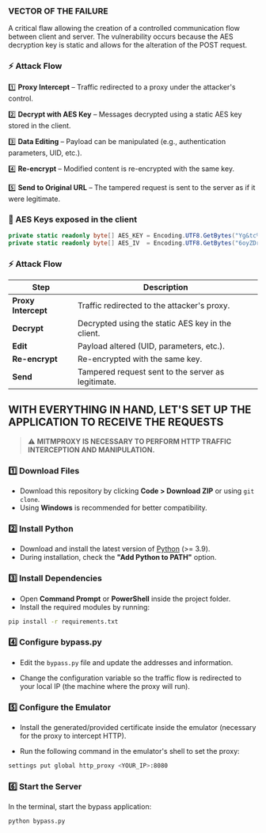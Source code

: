 ### VECTOR OF THE FAILURE
A critical flaw allowing the creation of a controlled communication flow between client and server.
The vulnerability occurs because the AES decryption key is static and allows for the alteration of the POST request.

### ⚡ Attack Flow

1️⃣ **Proxy Intercept** – Traffic redirected to a proxy under the attacker's control.

2️⃣ **Decrypt with AES Key** – Messages decrypted using a static AES key stored in the client.

3️⃣ **Data Editing** – Payload can be manipulated (e.g., authentication parameters, UID, etc.).

4️⃣ **Re-encrypt** – Modified content is re-encrypted with the same key.

5️⃣ **Send to Original URL** – The tampered request is sent to the server as if it were legitimate.

### 🔑 AES Keys exposed in the client
```csharp
private static readonly byte[] AES_KEY = Encoding.UTF8.GetBytes("Yg&tc%DEuh6%Zc^8");
private static readonly byte[] AES_IV  = Encoding.UTF8.GetBytes("6oyZDr22E3ychjM%");
```

### ⚡ Attack Flow

| Step                 | Description                                                                 |
|----------------------|-----------------------------------------------------------------------------|
| **Proxy Intercept**  | Traffic redirected to the attacker's proxy.                                |
| **Decrypt**          | Decrypted using the static AES key in the client.                          |
| **Edit**             | Payload altered (UID, parameters, etc.).                                   |
| **Re-encrypt**       | Re-encrypted with the same key.                                            |
| **Send**             | Tampered request sent to the server as legitimate.                         |

## WITH EVERYTHING IN HAND, LET'S SET UP THE APPLICATION TO RECEIVE THE REQUESTS

> ⚠️ **MITMPROXY IS NECESSARY TO PERFORM HTTP TRAFFIC INTERCEPTION AND MANIPULATION.**

### 1️⃣ Download Files
- Download this repository by clicking **Code > Download ZIP** or using `git clone`.
- Using **Windows** is recommended for better compatibility.

### 2️⃣ Install Python
- Download and install the latest version of [Python](https://www.python.org/downloads/) (>= 3.9).
- During installation, check the **"Add Python to PATH"** option.

### 3️⃣ Install Dependencies
- Open **Command Prompt** or **PowerShell** inside the project folder.
- Install the required modules by running:

```bash
pip install -r requirements.txt
```

### 4️⃣ Configure bypass.py

- Edit the `bypass.py` file and update the addresses and information.

- Change the configuration variable so the traffic flow is redirected to your local IP (the machine where the proxy will run).

### 5️⃣ Configure the Emulator

- Install the generated/provided certificate inside the emulator (necessary for the proxy to intercept HTTP).

- Run the following command in the emulator's shell to set the proxy:

```bash
settings put global http_proxy <YOUR_IP>:8080
```

### 6️⃣ Start the Server

In the terminal, start the bypass application:

```bash
python bypass.py
```
